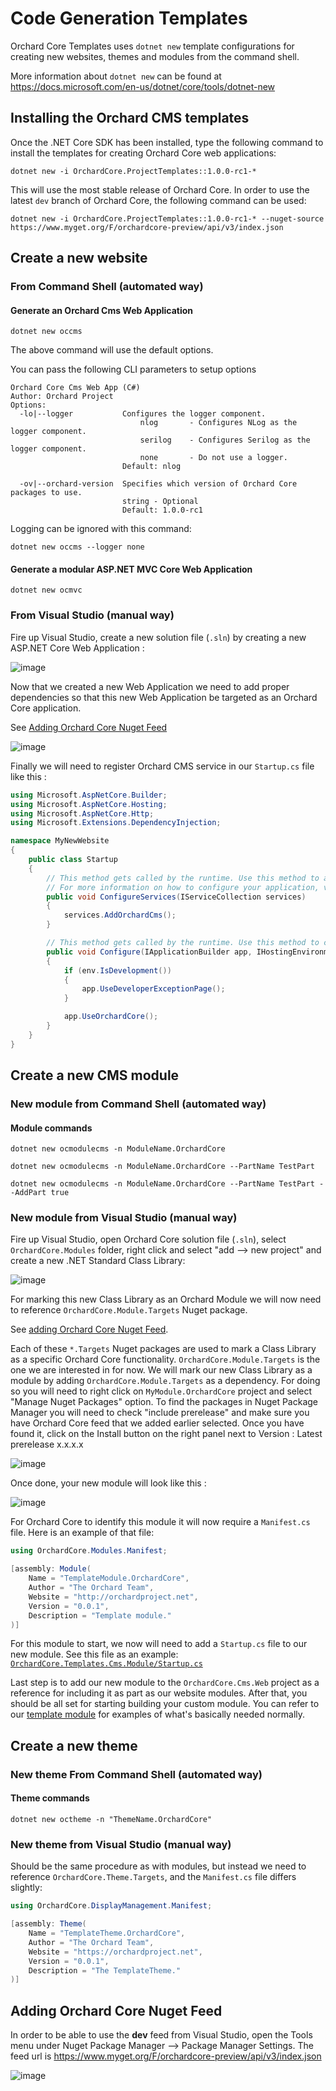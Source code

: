 # Code Generation Templates

Orchard Core Templates uses `dotnet new` template configurations for creating new websites, themes and modules from the command shell.

More information about `dotnet new` can be found at <https://docs.microsoft.com/en-us/dotnet/core/tools/dotnet-new>

## Installing the Orchard CMS templates

Once the .NET Core SDK has been installed, type the following command to install the templates for creating Orchard Core web applications:

```CMD
dotnet new -i OrchardCore.ProjectTemplates::1.0.0-rc1-*
```

This will use the most stable release of Orchard Core. In order to use the latest `dev` branch of Orchard Core, the following command can be used:

```CMD
dotnet new -i OrchardCore.ProjectTemplates::1.0.0-rc1-* --nuget-source https://www.myget.org/F/orchardcore-preview/api/v3/index.json  
```

## Create a new website

### From Command Shell (automated way)

#### Generate an Orchard Cms Web Application

```CMD
dotnet new occms  
```

The above command will use the default options.

You can pass the following CLI parameters to setup options

```CMD
Orchard Core Cms Web App (C#)
Author: Orchard Project
Options:
  -lo|--logger           Configures the logger component.
                             nlog       - Configures NLog as the logger component.
                             serilog    - Configures Serilog as the logger component.
                             none       - Do not use a logger.
                         Default: nlog

  -ov|--orchard-version  Specifies which version of Orchard Core packages to use.
                         string - Optional
                         Default: 1.0.0-rc1
```

Logging can be ignored with this command:

```CMD
dotnet new occms --logger none
```

#### Generate a modular ASP.NET MVC Core Web Application

```CMD
dotnet new ocmvc  
```

### From Visual Studio (manual way)

Fire up Visual Studio, create a new solution file (`.sln`) by creating a new ASP.NET Core Web Application :

![image](../assets/images/templates/orchard-screencast-1.gif)

Now that we created a new Web Application we need to add proper dependencies so that this new Web Application be targeted as an Orchard Core application.

See [Adding Orchard Core Nuget Feed](#adding-orchard-core-nuget-feed)

![image](../assets/images/templates/orchard-screencast-2.gif)

Finally we will need to register Orchard CMS service in our `Startup.cs` file like this :

```C#
using Microsoft.AspNetCore.Builder;
using Microsoft.AspNetCore.Hosting;
using Microsoft.AspNetCore.Http;
using Microsoft.Extensions.DependencyInjection;

namespace MyNewWebsite
{
    public class Startup
    {
        // This method gets called by the runtime. Use this method to add services to the container.
        // For more information on how to configure your application, visit https://go.microsoft.com/fwlink/?LinkID=398940
        public void ConfigureServices(IServiceCollection services)
        {
            services.AddOrchardCms();
        }

        // This method gets called by the runtime. Use this method to configure the HTTP request pipeline.
        public void Configure(IApplicationBuilder app, IHostingEnvironment env)
        {
            if (env.IsDevelopment())
            {
                app.UseDeveloperExceptionPage();
            }

            app.UseOrchardCore();
        }
    }
}
```

## Create a new CMS module

### New module from Command Shell (automated way)

#### Module commands

```CMD
dotnet new ocmodulecms -n ModuleName.OrchardCore

dotnet new ocmodulecms -n ModuleName.OrchardCore --PartName TestPart

dotnet new ocmodulecms -n ModuleName.OrchardCore --PartName TestPart --AddPart true
```

### New module from Visual Studio (manual way)

Fire up Visual Studio, open Orchard Core solution file (`.sln`), select `OrchardCore.Modules` folder, right click and select "add --> new project" and create a new .NET Standard Class Library:

![image](../assets/images/templates/38450533-6c0fbc98-39ed-11e8-91a5-d26a1105b91a.png)

For marking this new Class Library as an Orchard Module we will now need to reference `OrchardCore.Module.Targets` Nuget package.

See [adding Orchard Core Nuget Feed](#adding-orchard-core-nuget-feed).

Each of these `*.Targets` Nuget packages are used to mark a Class Library as a specific Orchard Core functionality. `OrchardCore.Module.Targets` is the one we are interested in for now. We will mark our new Class Library as a module by adding `OrchardCore.Module.Targets` as a dependency. For doing so you will need to right click on `MyModule.OrchardCore` project and select "Manage Nuget Packages" option. To find the packages in Nuget Package Manager you will need to check "include prerelease" and make sure you have Orchard Core feed that we added earlier selected. Once you have found it, click on the Install button on the right panel next to Version : Latest prerelease x.x.x.x

![image](../assets/images/templates/38450558-f4b83098-39ed-11e8-93c7-0fd9e5112dff.png)

Once done, your new module will look like this :

![image](../assets/images/templates/38450628-31c8e2b0-39ef-11e8-9de7-c15f0c6544c5.png)

For Orchard Core to identify this module it will now require a `Manifest.cs` file. Here is an example of that file:

```C#
using OrchardCore.Modules.Manifest;

[assembly: Module(
    Name = "TemplateModule.OrchardCore",
    Author = "The Orchard Team",
    Website = "http://orchardproject.net",
    Version = "0.0.1",
    Description = "Template module."
)]

```

For this module to start, we now will need to add a `Startup.cs` file to our new module. See this file as an example:  
[`OrchardCore.Templates.Cms.Module/Startup.cs`](https://github.com/OrchardCMS/OrchardCore/tree/dev/src/Templates/OrchardCore.ProjectTemplates/content/OrchardCore.Templates.Cms.Module/Startup.cs)

Last step is to add our new module to the `OrchardCore.Cms.Web` project as a reference for including it as part as our website modules. After that, you should be all set for starting building your custom module. You can refer to our [template module](https://github.com/OrchardCMS/OrchardCore/tree/dev/src/Templates/OrchardCore.ProjectTemplates/content/OrchardCore.Templates.Cms.Module/) for examples of what's basically needed normally.

## Create a new theme

### New theme From Command Shell (automated way)

#### Theme commands

`dotnet new octheme -n "ThemeName.OrchardCore"`

### New theme from Visual Studio (manual way)

Should be the same procedure as with modules, but instead we need to reference `OrchardCore.Theme.Targets`, and the `Manifest.cs` file differs slightly:

```C#
using OrchardCore.DisplayManagement.Manifest;

[assembly: Theme(
    Name = "TemplateTheme.OrchardCore",
    Author = "The Orchard Team",
    Website = "https://orchardproject.net",
    Version = "0.0.1",
    Description = "The TemplateTheme."
)]
```

## Adding Orchard Core Nuget Feed

In order to be able to use the __dev__ feed from Visual Studio, open the Tools menu under Nuget Package Manager --> Package Manager Settings.
The feed url is <https://www.myget.org/F/orchardcore-preview/api/v3/index.json>

![image](../assets/images/templates/38450422-63670f1c-39eb-11e8-9c14-0743f0a4da42.png)
